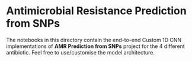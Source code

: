 # **Antimicrobial Resistance Prediction from SNPs**
The notebooks in this directory contain the end-to-end Custom 1D CNN implementations of **AMR Prediction from SNPs** project for the 4 different antibiotic. Feel free to use/customise the model architecture.
